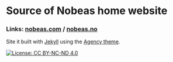 Source of Nobeas home website
====================

### Links: [nobeas.com](nobeas.com) / [nobeas.no](nobeas.no)

Site it built with [Jekyll](https://jekyllrb.com/) using the [Agency theme](https://github.com/y7kim/agency-jekyll-theme/).

[![License: CC BY-NC-ND 4.0](https://img.shields.io/badge/License-CC%20BY--NC--ND%204.0-lightgrey.svg)](https://creativecommons.org/licenses/by-nc-nd/4.0/)
